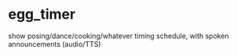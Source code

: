 # egg_timer
show posing/dance/cooking/whatever timing schedule, with spoken announcements (audio/TTS)
